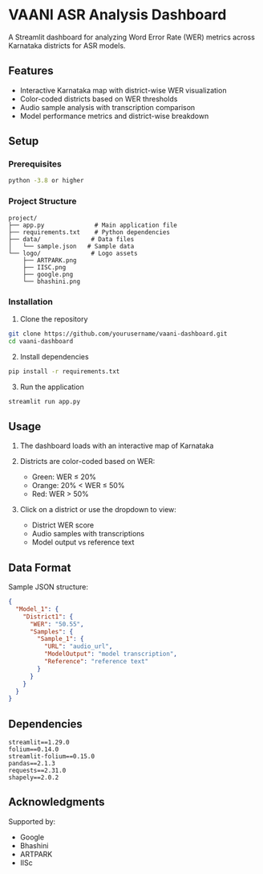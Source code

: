 # VAANI ASR Analysis Dashboard

A Streamlit dashboard for analyzing Word Error Rate (WER) metrics across Karnataka districts for ASR models.

## Features

- Interactive Karnataka map with district-wise WER visualization 
- Color-coded districts based on WER thresholds
- Audio sample analysis with transcription comparison
- Model performance metrics and district-wise breakdown

## Setup

### Prerequisites

```bash
python -3.8 or higher
```

### Project Structure
```
project/
├── app.py              # Main application file
├── requirements.txt    # Python dependencies
├── data/              # Data files
│   └── sample.json   # Sample data
└── logo/              # Logo assets
    ├── ARTPARK.png
    ├── IISC.png 
    ├── google.png
    └── bhashini.png
```

### Installation

1. Clone the repository
```bash
git clone https://github.com/yourusername/vaani-dashboard.git
cd vaani-dashboard
```

2. Install dependencies
```bash 
pip install -r requirements.txt
```

3. Run the application
```bash
streamlit run app.py
```

## Usage

1. The dashboard loads with an interactive map of Karnataka
2. Districts are color-coded based on WER:
   - Green: WER ≤ 20%
   - Orange: 20% < WER ≤ 50% 
   - Red: WER > 50%

3. Click on a district or use the dropdown to view:
   - District WER score
   - Audio samples with transcriptions
   - Model output vs reference text

## Data Format

Sample JSON structure:
```json
{
  "Model_1": {
    "District1": {
      "WER": "50.55",
      "Samples": {
        "Sample_1": {
          "URL": "audio_url",
          "ModelOutput": "model transcription",
          "Reference": "reference text"
        }
      }
    }
  }
}
```

## Dependencies

```
streamlit==1.29.0
folium==0.14.0
streamlit-folium==0.15.0
pandas==2.1.3
requests==2.31.0
shapely==2.0.2
```


## Acknowledgments

Supported by:
- Google
- Bhashini
- ARTPARK
- IISc
